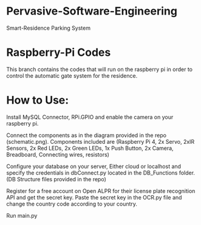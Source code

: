 # Pervasive-Software-Engineering
Smart-Residence Parking System

# Raspberry-Pi Codes
This branch contains the codes that will run on the raspberry pi in order to control the automatic gate system for the residence.

# How to Use:
Install MySQL Connector, RPi.GPIO and enable the camera on your raspberry pi.

Connect the components as in the diagram provided in the repo (schematic.png).
Components included are (Raspberry Pi 4, 2x Servo, 2xIR Sensors, 2x Red LEDs, 2x Green LEDs, 1x Push Button, 2x Camera, Breadboard, Connecting wires, resistors)

Configure your database on your server, Either cloud or localhost and specify the credentials in dbConnect.py located in the DB_Functions folder. (DB Structure files provided in the repo)

Register for a free account on Open ALPR for their license plate recognition API and get the secret key. Paste the secret key in the OCR.py file and change the country code according to your country.

Run main.py 

